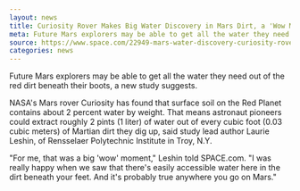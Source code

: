 ```yaml
---
layout: news
title: Curiosity Rover Makes Big Water Discovery in Mars Dirt, a 'Wow Moment'
meta: Future Mars explorers may be able to get all the water they need out of the red dirt beneath their boots, a new study suggests.
source: https://www.space.com/22949-mars-water-discovery-curiosity-rover.html
categories: news
---
```


Future Mars explorers may be able to get all the water they need out of the red dirt beneath their boots, a new study suggests.

NASA's Mars rover Curiosity has found that surface soil on the Red Planet contains about 2 percent water by weight. That means astronaut pioneers could extract roughly 2 pints (1 liter) of water out of every cubic foot (0.03 cubic meters) of Martian dirt they dig up, said study lead author Laurie Leshin, of Rensselaer Polytechnic Institute in Troy, N.Y.

"For me, that was a big 'wow' moment," Leshin told SPACE.com. "I was really happy when we saw that there's easily accessible water here in the dirt beneath your feet. And it's probably true anywhere you go on Mars." 